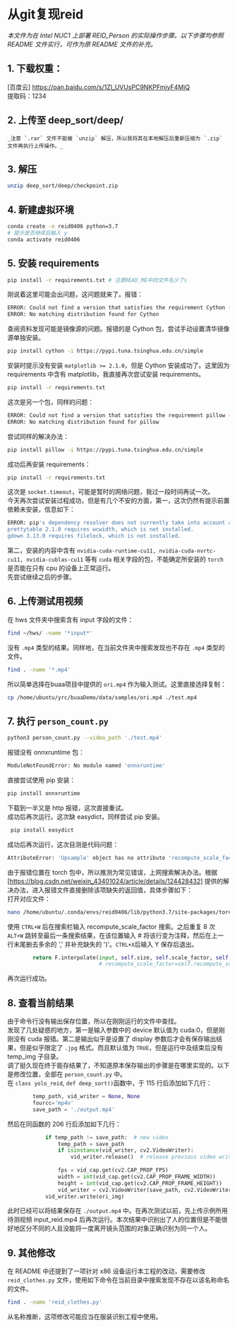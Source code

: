 # 从git复现reid

_本文件为在 Intel NUC1 上部署 REID_Person 的实际操作步骤。以下步骤均参照 README 文件实行，可作为原 README 文件的补充。_

## 1. 下载权重：  
[百度云] https://pan.baidu.com/s/1ZI_UVUsPC9NKPFmjyF4MiQ  
提取码：1234  

## 2. 上传至 deep_sort/deep/  
    _注意 `.rar` 文件不能被 `unzip` 解压，所以我将其在本地解压后重新压缩为 `.zip` 文件再执行上传操作。_

## 3. 解压
```sh
unzip deep_sort/deep/checkpoint.zip
```

## 4. 新建虚拟环境
```sh
conda create -n reid0406 python=3.7
# 提示是否继续后输入 y
conda activate reid0406
```

## 5. 安装 requirements
```sh
pip install -r requirements.txt # 注意READ_ME中的文件名少了s
```
刚说着这里可能会出问题，这问题就来了。报错：
```sh
ERROR: Could not find a version that satisfies the requirement Cython (from versions: none)
ERROR: No matching distribution found for Cython
```
查阅资料发现可能是镜像源的问题。报错的是 Cython 包，尝试手动设置清华镜像源单独安装。
```sh
pip install cython -i https://pypi.tuna.tsinghua.edu.cn/simple
```
安装时提示没有安装 `matplotlib >= 2.1.0`，但是 Cython 安装成功了。这里因为 requirements 中含有 matplotlib，我直接再次尝试安装 requirements。
```sh
pip install -r requirements.txt
```
这次是另一个包，同样的问题：
```sh
ERROR: Could not find a version that satisfies the requirement pillow (from versions: none)
ERROR: No matching distribution found for pillow
```
尝试同样的解决办法：
```sh
pip install pillow -i https://pypi.tuna.tsinghua.edu.cn/simple
```
成功后再安装 requirements：
```sh
pip install -r requirements.txt
```
这次是 `socket.timeout`，可能是暂时的网络问题，我过一段时间再试一次。  
今天再次尝试安装过程成功，但是有几个不安的方面，第一，这次仍然有提示前置依赖未安装，信息如下：
```sh
ERROR: pip's dependency resolver does not currently take into account all the packages that are installed. This behaviour is the source of the following dependency conflicts.
prettytable 2.1.0 requires wcwidth, which is not installed.
gdown 3.13.0 requires filelock, which is not installed.
```
第二，安装的内容中含有 `nvidia-cuda-runtime-cu11, nvidia-cuda-nvrtc-cu11, nvidia-cublas-cu11` 等有 `cuda` 相关字段的包，不能确定所安装的 `torch` 是否能在只有 cpu 的设备上正常运行。  
先尝试继续之后的步骤。

## 6. 上传测试用视频
在 hws 文件夹中搜索含有 input 字段的文件：
```sh
find ~/hws/ -name '*input*'
```
没有 `.mp4` 类型的结果。同样地，在当前文件夹中搜索发现也不存在 `.mp4` 类型的文件。
```sh
find . -name '*.mp4'
```
所以简单选择在buaa项目中提供的 `ori.mp4` 作为输入测试。这里直接选择复制：
```sh
cp /home/ubuntu/yrc/buaaDemo/data/samples/ori.mp4 ./test.mp4
```

## 7. 执行 `person_count.py`
```sh
python3 person_count.py --video_path './test.mp4'
```
报错没有 onnxruntime 包：
```sh
ModuleNotFoundError: No module named 'onnxruntime'
```
直接尝试使用 pip 安装：
```sh
pip install onnxruntime
```
下载到一半又是 http 报错，这次直接重试。  
成功后再次运行。这次缺 easydict，同样尝试 pip 安装。
```sh
 pip install easydict
```
成功后再次运行，这次目测是代码问题：
```sh
AttributeError: 'Upsample' object has no attribute 'recompute_scale_factor'
```
由于报错位置在 torch 包中，所以推测为常见错误，上网搜索解决办法。根据 [https://blog.csdn.net/weixin_43401024/article/details/124428432] 提供的解决办法，进入报错文件直接删除该项缺失的返回值，具体步骤如下：  
打开对应文件：
```sh
nano /home/ubuntu/.conda/envs/reid0406/lib/python3.7/site-packages/torch/nn/modules/upsampling.py
```
使用 `CTRL+W` 后在搜索栏输入 recompute_scale_factor 搜索。之后重复 8 次 `ALT+W` 跳转至最后一条搜索结果，在该位置输入 # 将该行变为注释，然后在上一行末尾删去多余的 ',' 并补充缺失的 ')'。`CTRL+X`后输入 Y 保存后退出。  
```python
        return F.interpolate(input, self.size, self.scale_factor, self.mode, self.align_corners)
                             # recompute_scale_factor=self.recompute_scale_factor)
```
再次运行成功。

## 8. 查看当前结果
由于命令行没有输出保存位置，所以在刚刚运行的文件中查找。  
发现了几处疑惑的地方，第一是输入参数中的 device 默认值为 cuda:0，但是刚刚没有 cuda 报错。第二是输出似乎是设置了 display 参数后才会有保存输出结果，但是似乎限定了 `.jpg` 格式。而且默认值为 `TRUE`，但是运行中及结束后没有 temp_img 子目录。  
调了挺久现在终于能存结果了，不知道原本保存输出的步骤是在哪里实现的。以下是修改位置，全部在 `person_count.py` 中。  
在 `class yolo_reid`, `def deep_sort()`函数中，于 115 行后添加如下几行：
```python
        temp_path, vid_writer = None, None
        fourcc='mp4v'
        save_path = './output.mp4'
```
然后在同函数的 206 行后添加如下几行：
```python
            if temp_path != save_path:  # new video
                temp_path = save_path
                if isinstance(vid_writer, cv2.VideoWriter):
                    vid_writer.release()  # release previous video writer
    
                fps = vid_cap.get(cv2.CAP_PROP_FPS)
                width = int(vid_cap.get(cv2.CAP_PROP_FRAME_WIDTH))
                height = int(vid_cap.get(cv2.CAP_PROP_FRAME_HEIGHT))
                vid_writer = cv2.VideoWriter(save_path, cv2.VideoWriter_fourcc(*fourcc), fps, (width, height))
            vid_writer.write(ori_img)
```
此时已经可以将结果保存在 `./output.mp4` 中。在再次测试以前，先上传示例所用待测视频 input_reid.mp4 后再次运行。本次结果中识别出了人的位置但是不能很好地区分不同的人且没能将一度离开镜头范围的对象正确识别为同一个人。

## 9. 其他修改
在 README 中还提到了一项针对 x86 设备运行本工程的改动，需要修改 `reid_clothes.py` 文件，使用如下命令在当前目录中搜索发现不存在以该名称命名的文件。
```sh
find . -name 'reid_clothes.py'
```
从名称推断，这项修改可能应当在服装识别工程中使用。
